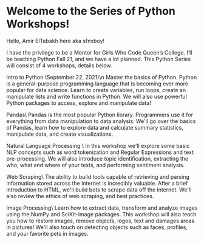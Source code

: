 # Welcome to the Series of Python Workshops!

Hello, Amir ElTabakh here aka sfnxboy!

I have the privilege to be a Mentor for Girls Who Code Queen’s College. I’ll be teaching Python Fall 21, and we have a lot planned. This Python Series will consist of 4 workshops, details below. 

Intro to Python (September 22, 2021)\n
Master the basics of Python. Python is a general-purpose programming language that is becoming ever more popular for data science. Learn to create variables, run loops, create an manipulate lists and write functions in Python. We will also use powerful Python packages to access, explore and manipulate data!

Pandas\\
Pandas is the most popular Python library. Programmers use it for everything from data manipulation to data analysis. We'll go over the basics of Pandas, learn how to explore data and calculate summary statistics, manipulate data, and create visualizations.  

Natural Language Processing \\
In this workshop we'll explore some basic NLP concepts such as word tokenization and Regular Expressions and text pre-processing. We will also introduce topic identification, extracting the who, what and where of your texts, and performing sentiment analysis.  

Web Scraping\\
The ability to build tools capable of retrieving and parsing information stored across the internet is incredibly valuable. After a brief introduction to HTML, we'll build bots to scrape data off the internet. We'll also review the ethics of web scraping, and best practices.  

Image Processing\\
Learn how to extract data, transform and analyze images using the NumPy and SciKit-image packages. This workshop will also teach you how to restore images, remove objects, logos, text and damages areas in pictures! We'll also touch on detecting objects such as faces, profiles, and your favorite pets in images.
